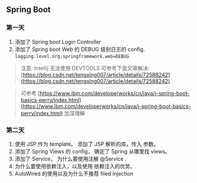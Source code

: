 ## Spring Boot

### 第一天

1. 添加了 Spring boot Login Controller
2. 添加了 Spring boot Web 的 DEBUG 级别日志的 config. `logging.level.org.springframework.web=DEBUG`

> 注意: Intellij 无法使用 DEVTOOLS 可参考下面文章解决: [https://blog.csdn.net/tengxing007/article/details/72588242](https://blog.csdn.net/tengxing007/article/details/72588242)

> 可参考 [https://www.ibm.com/developerworks/cn/java/j-spring-boot-basics-perry/index.html](https://www.ibm.com/developerworks/cn/java/j-spring-boot-basics-perry/index.html) 加深理解

### 第二天

1. 使用 JSP 作为 template。 添加了 JSP 解析的库，传入 参数。
1. 添加了 Spring Views 的 config， 确定了 Spring 从哪里找 views。
1. 添加了 Service， 为什么要使用注解 @Service .
1. 为什么要使用依赖注入，以及使用 依赖注入的优势。
1. AutoWired 的使用以及为什么不推荐 filed injection
